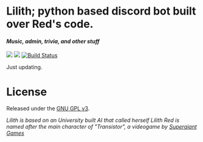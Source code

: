 


# Lilith; python based discord bot built over Red's code.
#### *Music, admin, trivia, and other stuff*
[<img src="https://img.shields.io/badge/discord-py-blue.svg">](https://github.com/Rapptz/discord.py) [<img src="https://discordapp.com/api/guilds/227983518498684930/widget.png?style=shield">](https://discord.gg/YfB7yXf) [![Build Status](https://travis-ci.org/aphroidite/lilithbot.svg?branch=develop)](https://travis-ci.org/aphroidite/lilithbot)

Just updating.

# License

Released under the [GNU GPL v3](LICENSE).

*Lilith is based on an University built AI that called herself Lilith*
*Red is named after the main character of "Transistor", a videogame by [Supergiant Games](https://www.supergiantgames.com/games/transistor/)*
